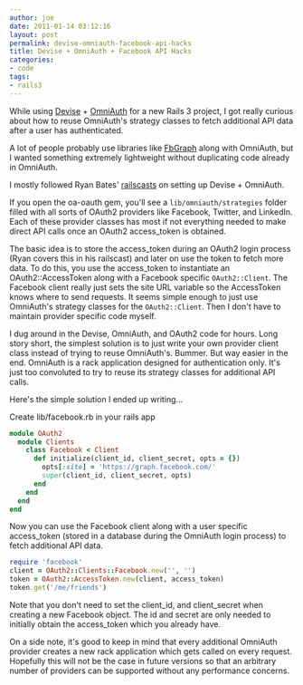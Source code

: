 ```yaml
---
author: joe
date: 2011-01-14 03:12:16
layout: post
permalink: devise-omniauth-facebook-api-hacks
title: Devise + OmniAuth + Facebook API Hacks
categories:
- code
tags:
- rails3
---
```


While using [Devise](https://github.com/plataformatec/devise) + [OmniAuth](https://github.com/intridea/omniauth) for a new Rails 3 project, I got really curious about how to reuse OmniAuth's strategy classes to fetch additional API data after a user has authenticated.

A lot of people probably use libraries like [FbGraph](https://github.com/nov/fb_graph) along with OmniAuth, but I wanted something extremely lightweight without duplicating code already in OmniAuth.

I mostly followed Ryan Bates' [railscasts](http://railscasts.com/episodes/235-omniauth-part-1) on setting up Devise + OmniAuth.

If you open the oa-oauth gem, you'll see a `lib/omniauth/strategies` folder filled with all sorts of OAuth2 providers like Facebook, Twitter, and LinkedIn. Each of these provider classes has most if not everything needed to make direct API calls once an OAuth2 access_token is obtained.

The basic idea is to store the access_token during an OAuth2 login process (Ryan covers this in his railscast) and later on use the token to fetch more data. To do this, you use the access_token to instantiate an OAuth2::AccessToken along with a Facebook specific `OAuth2::Client`. The Facebook client really just sets the site URL variable so the AccessToken knows where to send requests. It seems simple enough to just use OmniAuth's strategy classes for the `OAuth2::Client`. Then I don't have to maintain provider specific code myself.

I dug around in the Devise, OmniAuth, and OAuth2 code for hours.  Long story short, the simplest solution is to just write your own provider client class instead of trying to reuse OmniAuth's. Bummer. But way easier in the end. OmniAuth is a rack application designed for authentication only. It's just too convoluted to try to reuse its strategy classes for additional API calls.

Here's the simple solution I ended up writing...

Create lib/facebook.rb in your rails app

```ruby
module OAuth2
  module Clients
    class Facebook < Client
      def initialize(client_id, client_secret, opts = {})
        opts[:site] = 'https://graph.facebook.com/'
        super(client_id, client_secret, opts)
      end
    end
  end
end
```

Now you can use the Facebook client along with a user specific access_token (stored in a database during the OmniAuth login process) to fetch additional API data.

```ruby
require 'facebook'
client = OAuth2::Clients::Facebook.new('', '')
token = OAuth2::AccessToken.new(client, access_token)
token.get('/me/friends')
```

Note that you don't need to set the client_id, and client_secret when creating a new Facebook object. The id and secret are only needed to initially obtain the access_token which you already have.

On a side note, it's good to keep in mind that every additional OmniAuth provider creates a new rack application which gets called on every request. Hopefully this will not be the case in future versions so that an arbitrary number of providers can be supported without any performance concerns.

